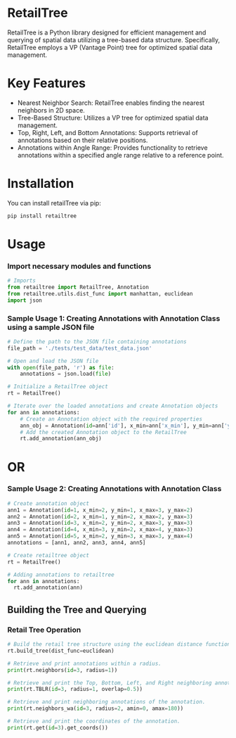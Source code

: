 # RetailTree

RetailTree is a Python library designed for efficient management and querying of spatial data utilizing a tree-based data structure. Specifically, RetailTree employs a VP (Vantage Point) tree for optimized spatial data management.

# Key Features

- Nearest Neighbor Search: RetailTree enables finding the nearest neighbors in 2D space.
- Tree-Based Structure: Utilizes a VP tree for optimized spatial data management.
- Top, Right, Left, and Bottom Annotations:
  Supports retrieval of annotations based on their relative positions.
- Annotations within Angle Range: Provides functionality to retrieve annotations within a specified angle range relative to a reference point.

# Installation

You can install retailTree via pip:

```python
pip install retailtree
```

# Usage

### Import necessary modules and functions

```python
# Imports
from retailtree import RetailTree, Annotation
from retailtree.utils.dist_func import manhattan, euclidean
import json
```

### Sample Usage 1: Creating Annotations with Annotation Class using a sample JSON file

```python
# Define the path to the JSON file containing annotations
file_path = './tests/test_data/test_data.json'

# Open and load the JSON file
with open(file_path, 'r') as file:
    annotations = json.load(file)

# Initialize a RetailTree object
rt = RetailTree()

# Iterate over the loaded annotations and create Annotation objects
for ann in annotations:
    # Create an Annotation object with the required properties
    ann_obj = Annotation(id=ann['id'], x_min=ann['x_min'], y_min=ann['y_min'], x_max=ann['x_max'], y_max=ann['y_max'])
    # Add the created Annotation object to the RetailTree
    rt.add_annotation(ann_obj)
```

# OR

### Sample Usage 2: Creating Annotations with Annotation Class

```python
# Create annotation object
ann1 = Annotation(id=1, x_min=2, y_min=1, x_max=3, y_max=2)
ann2 = Annotation(id=2, x_min=1, y_min=2, x_max=2, y_max=3)
ann3 = Annotation(id=3, x_min=2, y_min=2, x_max=3, y_max=3)
ann4 = Annotation(id=4, x_min=3, y_min=2, x_max=4, y_max=3)
ann5 = Annotation(id=5, x_min=2, y_min=3, x_max=3, y_max=4)
annotations = [ann1, ann2, ann3, ann4, ann5]

# Create retailtree object
rt = RetailTree()

# Adding annotations to retailtree
for ann in annotations:
  rt.add_annotation(ann)
```

## Building the Tree and Querying

### Retail Tree Operation

```python
# Build the retail tree structure using the euclidean distance function
rt.build_tree(dist_func=euclidean)

# Retrieve and print annotations within a radius.
print(rt.neighbors(id=3, radius=1))

# Retrieve and print the Top, Bottom, Left, and Right neighboring annotations.
print(rt.TBLR(id=3, radius=1, overlap=0.5))

# Retrieve and print neighboring annotations of the annotation.
print(rt.neighbors_wa(id=3, radius=2, amin=0, amax=180))

# Retrieve and print the coordinates of the annotation.
print(rt.get(id=3).get_coords())
```
